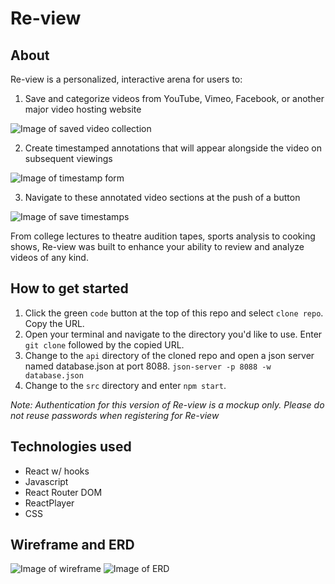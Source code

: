 # Re-view

## About

Re-view is a personalized, interactive arena for users to:

1. Save and categorize videos from YouTube, Vimeo, Facebook, or another major video hosting website

![Image of saved video collection](https://i.imgur.com/RHhKhbB.png)

2. Create timestamped annotations that will appear alongside the video on subsequent viewings

![Image of timestamp form](https://i.imgur.com/zxMyoos.png)

3. Navigate to these annotated video sections at the push of a button

![Image of save timestamps](https://i.imgur.com/sb77vIQ.png)

From college lectures to theatre audition tapes, sports analysis to cooking shows, Re-view was built to enhance your ability to review and analyze videos of any kind.

## How to get started
1. Click the green `code` button at the top of this repo and select `clone repo`. Copy the URL.
2. Open your terminal and navigate to the directory you'd like to use. Enter `git clone` followed by the copied URL.
3. Change to the `api` directory of the cloned repo and open a json server named database.json at port 8088. `json-server -p 8088 -w database.json`
4. Change to the `src` directory and enter `npm start`.

*Note: Authentication for this version of Re-view is a mockup only. Please do not reuse passwords when registering for Re-view*

## Technologies used
- React w/ hooks
- Javascript
- React Router DOM
- ReactPlayer
- CSS

## Wireframe and ERD
![Image of wireframe](https://i.imgur.com/kWpxaM2.png)
![Image of ERD](https://i.imgur.com/mZdcP00.png)
